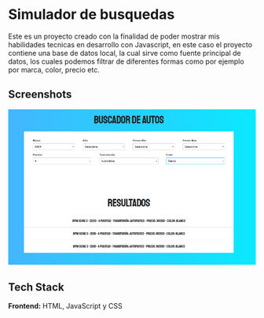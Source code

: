 
# Simulador de busquedas

Este es un proyecto creado con la finalidad de poder mostrar mis habilidades tecnicas en desarrollo con Javascript, en este caso el proyecto contiene una base de datos local, la cual sirve como fuente principal de datos, los cuales podemos filtrar de diferentes formas como por ejemplo por marca, color, precio etc. 

## Screenshots


![App Screenshot](img/buscador.PNG)





## Tech Stack

**Frontend:** HTML, JavaScript y CSS


